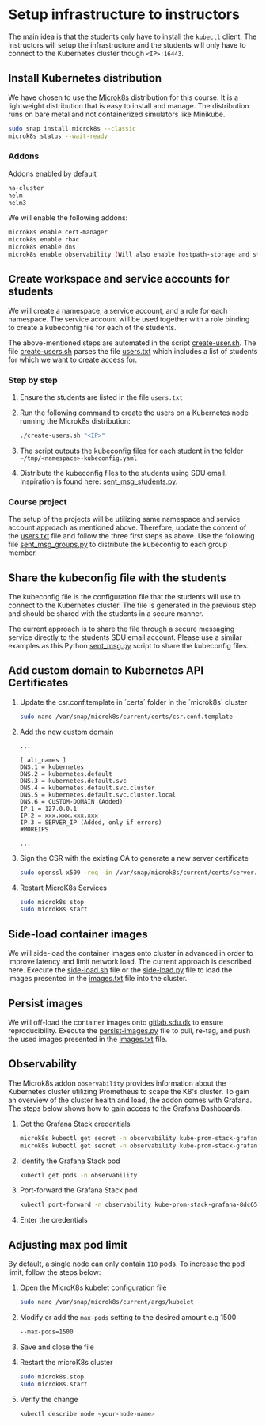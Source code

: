 # Setup infrastructure to instructors

The main idea is that the students only have to install the `kubectl` client. The instructors will setup the infrastructure and the students will only have to connect to the Kubernetes cluster though `<IP>:16443`.

## Install Kubernetes distribution

We have chosen to use the [Microk8s](https://microk8s.io) distribution for this course. It is a lightweight distribution that is easy to install and manage. The distribution runs on bare metal and not containerized simulators like Minikube.

```bash
sudo snap install microk8s --classic
microk8s status --wait-ready
```

### Addons

Addons enabled by default

````bash
ha-cluster
helm
helm3
````

We will enable the following addons:

```bash
microk8s enable cert-manager
microk8s enable rbac
microk8s enable dns
microk8s enable observability (Will also enable hostpath-storage and storage)
```

## Create workspace and service accounts for students

We will create a namespace, a service account, and a role for each namespace. The service account will be used together with a role binding to create a kubeconfig file for each of the students.

The above-mentioned steps are automated in the script [create-user.sh](create-user.sh). The file [create-users.sh](create-users.sh) parses the file [users.txt](users.txt) which includes a list of students for which we want to create access for.

### Step by step

1. Ensure the students are listed in the file `users.txt`
2. Run the following command to create the users on a Kubernetes node running the Microk8s distribution:

    ```bash
    ./create-users.sh "<IP>"
    ```

3. The script outputs the kubeconfig files for each student in the folder `~/tmp/<namespace>-kubeconfig.yaml`
4. Distribute the kubeconfig files to the students using SDU email. Inspiration is found here: [sent_msg_students.py](./share_kubeconfigs/sent_msg_students.py).

### Course project

The setup of the projects will be utilizing same namespace and service account approach as mentioned above. Therefore, update the content of the [users.txt](users.txt) file and follow the three first steps as above. Use the following file [sent_msg_groups.py](./share_kubeconfigs/sent_msg_groups.py) to distribute the kubeconfig to each group member.

## Share the kubeconfig file with the students

The kubeconfig file is the configuration file that the students will use to connect to the Kubernetes cluster. The file is generated in the previous step and should be shared with the students in a secure manner.

The current approach is to share the file through a secure messaging service directly to the students SDU email account. Please use a similar examples as this Python [sent_msg.py](./share_kubeconfigs/sent_msg.py) script to share the kubeconfig files.

## Add custom domain to Kubernetes API Certificates

1. Update the csr.conf.template in ´certs´ folder in the ´microk8s´ cluster

    ````bash
    sudo nano /var/snap/microk8s/current/certs/csr.conf.template
    ````

2. Add the new custom domain

    ````text
    ...

    [ alt_names ]
    DNS.1 = kubernetes
    DNS.2 = kubernetes.default
    DNS.3 = kubernetes.default.svc
    DNS.4 = kubernetes.default.svc.cluster
    DNS.5 = kubernetes.default.svc.cluster.local
    DNS.6 = CUSTOM-DOMAIN (Added)
    IP.1 = 127.0.0.1
    IP.2 = xxx.xxx.xxx.xxx
    IP.3 = SERVER_IP (Added, only if errors)
    #MOREIPS

    ...
    ````

3. Sign the CSR with the existing CA to generate a new server certificate

    ````bash
    sudo openssl x509 -req -in /var/snap/microk8s/current/certs/server.csr -CA /var/snap/microk8s/current/certs/ca.crt -CAkey /var/snap/microk8s/current/certs/ca.key -CAcreateserial -out /var/snap/microk8s/current/certs/server.crt -days 365 -extensions v3_ext -extfile /var/snap/microk8s/current/certs/csr.conf.template
    ````

4. Restart MicroK8s Services

    ````bash
    sudo microk8s stop
    sudo microk8s start
    ````

## Side-load container images

We will side-load the container images onto cluster in advanced in order to improve latency and limit network load. The current approach is described here. Execute the [side-load.sh](./images/side-load.sh) file or the [side-load.py](./images/side-load.py) file to load the images presented in the [images.txt](./images/images.txt) file into the cluster.

## Persist images

We will off-load the container images onto [gitlab.sdu.dk](https://gitlab.sdu.dk/jah/bigdatarepo/container_registry) to ensure reproducibility. Execute the [persist-images.py](./images/persist-images.py) file to pull, re-tag, and push the used images presented in the [images.txt](./images/images.txt) file.

## Observability

The Microk8s addon `observability` provides information about the Kubernetes cluster utilizing Prometheus to scape the K8's cluster.
To gain an overview of the cluster health and load, the addon comes with Grafana. The steps below shows how to gain access to the Grafana Dashboards.

1. Get the Grafana Stack credentials

    ````bash
    microk8s kubectl get secret -n observability kube-prom-stack-grafana -o jsonpath="{.data.admin-user}" | base64 --decode; echo
    microk8s kubectl get secret -n observability kube-prom-stack-grafana -o jsonpath="{.data.admin-password}" | base64 --decode; echo
    ````

2. Identify the Grafana Stack pod

    ````bash
    kubectl get pods -n observability
    ````

3. Port-forward the Grafana Stack pod

    ````bash
    kubectl port-forward -n observability kube-prom-stack-grafana-8dc65649-82k98 3000:3000
    ````

4. Enter the credentials

## Adjusting max pod limit

By default, a single node can only contain `110` pods. To increase the pod limit, follow the steps below:

1. Open the MicroK8s kubelet configuration file

    ````bash
    sudo nano /var/snap/microk8s/current/args/kubelet
    ````

2. Modify or add the `max-pods` setting to the desired amount e.g 1500

    ````bash
    --max-pods=1500
    ````

3. Save and close the file

4. Restart the microK8s cluster

    ````bash
    sudo microk8s.stop
    sudo microk8s.start
    ````

5. Verify the change

    ````bash
    kubectl describe node <your-node-name> 
    ````
